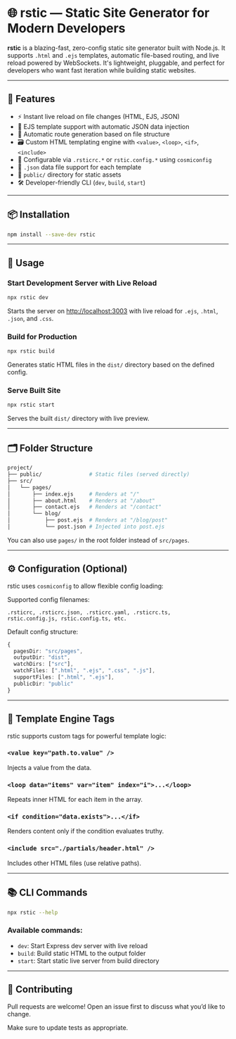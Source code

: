 # 🌐 rstic — Static Site Generator for Modern Developers

**rstic** is a blazing-fast, zero-config static site generator built with Node.js. It supports `.html` and `.ejs` templates, automatic file-based routing, and live reload powered by WebSockets. It's lightweight, pluggable, and perfect for developers who want fast iteration while building static websites.

---

## 🚀 Features

- ⚡ Instant live reload on file changes (HTML, EJS, JSON)
- 🧩 EJS template support with automatic JSON data injection
- 🔁 Automatic route generation based on file structure
- 🗃️ Custom HTML templating engine with `<value>`, `<loop>`, `<if>`, `<include>`
- 🔧 Configurable via `.rsticrc.*` or `rstic.config.*` using `cosmiconfig`
- 🧠 `.json` data file support for each template
- 📁 `public/` directory for static assets
- 🛠️ Developer-friendly CLI (`dev`, `build`, `start`)

---

## 📦 Installation

```bash
npm install --save-dev rstic
```

---

## 🔧 Usage

### Start Development Server with Live Reload

```bash
npx rstic dev
```

Starts the server on [http://localhost:3003](http://localhost:3003) with live reload for `.ejs`, `.html`, `.json`, and `.css`.

### Build for Production

```bash
npx rstic build
```

Generates static HTML files in the `dist/` directory based on the defined config.

### Serve Built Site

```bash
npx rstic start
```

Serves the built `dist/` directory with live preview.

---

## 🗂️ Folder Structure

```bash
project/
├── public/               # Static files (served directly)
├── src/
│   └── pages/
│       ├── index.ejs     # Renders at "/"
│       ├── about.html    # Renders at "/about"
│       ├── contact.ejs   # Renders at "/contact"
│       └── blog/
│           ├── post.ejs  # Renders at "/blog/post"
│           └── post.json # Injected into post.ejs
```

You can also use `pages/` in the root folder instead of `src/pages`.

---

## ⚙️ Configuration (Optional)

rstic uses `cosmiconfig` to allow flexible config loading:

Supported config filenames:

```
.rsticrc, .rsticrc.json, .rsticrc.yaml, .rsticrc.ts,
rstic.config.js, rstic.config.ts, etc.
```

Default config structure:

```ts
{
  pagesDir: "src/pages",
  outputDir: "dist",
  watchDirs: ["src"],
  watchFiles: [".html", ".ejs", ".css", ".js"],
  supportFiles: [".html", ".ejs"],
  publicDir: "public"
}
```

---

## 🧩 Template Engine Tags

rstic supports custom tags for powerful template logic:

### `<value key="path.to.value" />`

Injects a value from the data.

### `<loop data="items" var="item" index="i">...</loop>`

Repeats inner HTML for each item in the array.

### `<if condition="data.exists">...</if>`

Renders content only if the condition evaluates truthy.

### `<include src="./partials/header.html" />`

Includes other HTML files (use relative paths).

---

## 📚 CLI Commands

```bash
npx rstic --help
```

### Available commands:

- `dev`: Start Express dev server with live reload
- `build`: Build static HTML to the output folder
- `start`: Start static live server from build directory

---

## 🤝 Contributing

Pull requests are welcome! Open an issue first to discuss what you’d like to change.

Make sure to update tests as appropriate.
